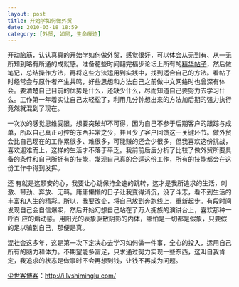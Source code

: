 ```yaml
---
layout: post
title: 开始学如何做外贸
date: 2010-03-18 18:59
category: [外贸, 如何, 生命痕迹]
---
```

开动脑筋，认认真真的开始学如何做外贸，感觉很好，可以体会从无到有、从一无所知到略有所通的成就感。准备花些时间翻完福步论坛上所有的<a href="http://bbs.fobshanghai.com/download/digest.htm" target="_blank">精华帖子</a>，然后做笔记，总结操作方法，再将这些方法运用到实践中，找到适合自己的方法。看帖子时经常会与原作者产生共鸣，好些思想和方法自己之前做中文网络时也曾深有体会。要清楚自己目前的优势是什么，还缺少什么，尽而知道自己要努力去学习什么。工作第一年着实让自己太轻松了，利用几分钟想出来的方法加后期的强力执行竟然就混到了现在。

一次次的感觉思维受限，想要突破却不可得，因为自己不参于后期客户的跟踪与成单，所以自己真正可控的东西非常之少，并且少了客户回馈这一关键环节。做外贸会比自己现在的工作累很多、难很多，可能赚的还会少很多，但我喜欢这份挑战，喜欢迎难而上，这样的生活才不落于平乏。我前前后后分析了比较了做外贸所要具备的条件和自己所拥有的技能，发现自己真的合适这份工作，所有的技能都会在这份工作中得到发挥。

还 有就是这颗安的心，我要让心跳保持全速的跳转，这才是我所追求的生活，刺激、带劲、奔放、无羁。庸庸懒懒的日子让我变得消沉，没了斗志，看不到生活的丰富和人生的精彩。所以，我要改变，将自己放到奔跑线上，重新起步。有段时间发现自己会自信爆浆，然后开始幻想自己站在了万人拥族的演讲台上，喜欢那种一呼百 应的煽动感。用阳光的表象驱散阴影的内体，哪怕是一切都是假象，只要假的足以骗到自己，那便是真。

混社会这多年，这是第一次下定决心去学习如何做一件事，全心的投入，运用自己所有的脑力和体力。不期望能多富足，只求通过努力实现一些东西，这叫自我肯定，我追求的状态是做事时不会再想到钱，让钱不再成为问题。

<a href="http://i.lvshiminglu.com/">尘世客博客</a>：<a href="http://i.lvshiminglu.com/">http://i.lvshiminglu.com/</a>

